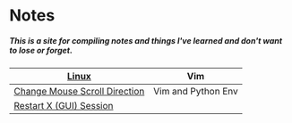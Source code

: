 # Notes #

##### This is a site for compiling notes and things I've learned and don't want to lose or forget. #####

[Linux](linux.md) | Vim
------------ | -------------
[Change Mouse Scroll Direction](Linux/Mouse_scroll.md) | Vim and Python Env
[Restart X (GUI) Session](Linux/restartX.md) | 
